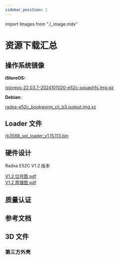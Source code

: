 ```yaml
---
sidebar_position: 2
---
```


import Images from "./\_image.mdx"

# 资源下载汇总

## 操作系统镜像

**iStoreOS:**

[istoreos-22.03.7-2024101020-e52c-squashfs.img.gz](https://dl.radxa.com/e/e52c/images/istoreos-22.03.7-2024101020-e52c-squashfs.img.gz)

**Debian:**

[radxa-e52c_bookworm_cli_b3.output.img.xz](https://github.com/radxa-build/radxa-e52c/releases/download/rsdk-b3/radxa-e52c_bookworm_cli_b3.output.img.xz)

## Loader 文件

[rk3588_spl_loader_v1.15.113.bin](https://dl.radxa.com/e/e52c/images/rk3588_spl_loader_v1.15.113.bin)

## 硬件设计

Radxa E52C V1.2 版本

[V1.2 位号图 pdf](https://dl.radxa.com/e/e52c/hw/radxa_e52c_v1.2_components_placement_map.pdf)  
[V1.2 原理图 pdf](https://dl.radxa.com/e/e52c/hw/radxa_e52c_v1.2_schematic.pdf)

## 质量认证

## 参考文档

## 3D 文件

### 第三方外壳
